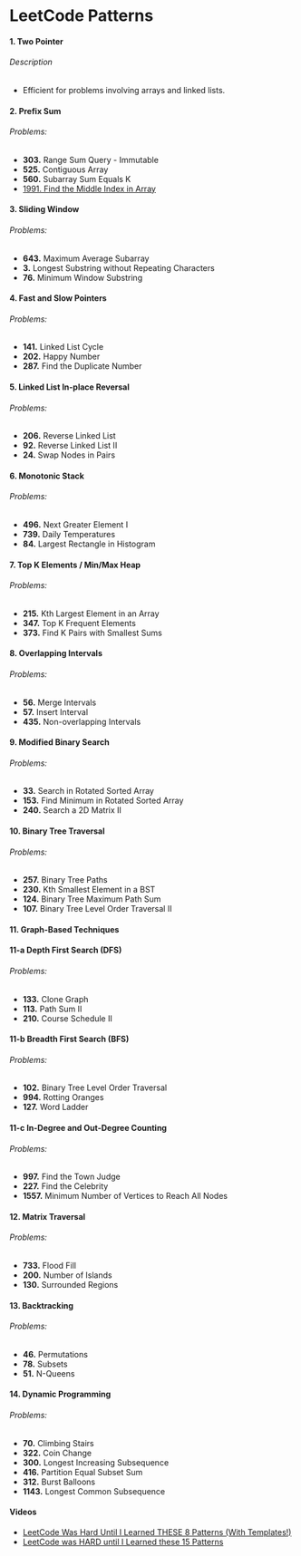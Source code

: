 # LeetCode Patterns

#### 1. Two Pointer
###### Description
- Efficient for problems involving arrays and linked lists.

#### 2. Prefix Sum
###### Problems:
- **303.** Range Sum Query - Immutable
- **525.** Contiguous Array
- **560.** Subarray Sum Equals K
- [1991. Find the Middle Index in Array](https://www.code-recipe.com/post/find-the-middle-index-in-array)

#### 3. Sliding Window
###### Problems:
- **643.** Maximum Average Subarray
- **3.** Longest Substring without Repeating Characters
- **76.** Minimum Window Substring

#### 4. Fast and Slow Pointers
###### Problems:
- **141.** Linked List Cycle
- **202.** Happy Number
- **287.** Find the Duplicate Number

#### 5. Linked List In-place Reversal
###### Problems:
- **206.** Reverse Linked List
- **92.** Reverse Linked List II
- **24.** Swap Nodes in Pairs

#### 6. Monotonic Stack
###### Problems:
- **496.** Next Greater Element I
- **739.** Daily Temperatures
- **84.** Largest Rectangle in Histogram

#### 7. Top K Elements / Min/Max Heap
###### Problems:
- **215.** Kth Largest Element in an Array
- **347.** Top K Frequent Elements
- **373.** Find K Pairs with Smallest Sums

#### 8. Overlapping Intervals
###### Problems:
- **56.** Merge Intervals
- **57.** Insert Interval
- **435.** Non-overlapping Intervals

#### 9. Modified Binary Search
###### Problems:
- **33.** Search in Rotated Sorted Array
- **153.** Find Minimum in Rotated Sorted Array
- **240.** Search a 2D Matrix II

#### 10. Binary Tree Traversal
###### Problems:
- **257.** Binary Tree Paths
- **230.** Kth Smallest Element in a BST
- **124.** Binary Tree Maximum Path Sum
- **107.** Binary Tree Level Order Traversal II

#### 11. Graph-Based Techniques
#### 11-a Depth First Search (DFS)
###### Problems:
- **133.** Clone Graph
- **113.** Path Sum II
- **210.** Course Schedule II

#### 11-b Breadth First Search (BFS)
###### Problems:
- **102.** Binary Tree Level Order Traversal
- **994.** Rotting Oranges
- **127.** Word Ladder

#### 11-c In-Degree and Out-Degree Counting
###### Problems:
- **997.** Find the Town Judge
- **227.** Find the Celebrity
- **1557.** Minimum Number of Vertices to Reach All Nodes

#### 12. Matrix Traversal
###### Problems:
- **733.** Flood Fill
- **200.** Number of Islands
- **130.** Surrounded Regions

#### 13. Backtracking
###### Problems:
- **46.** Permutations
- **78.** Subsets
- **51.** N-Queens

#### 14. Dynamic Programming
###### Problems:
- **70.** Climbing Stairs
- **322.** Coin Change
- **300.** Longest Increasing Subsequence
- **416.** Partition Equal Subset Sum
- **312.** Burst Balloons
- **1143.** Longest Common Subsequence

#### Videos
- [LeetCode Was Hard Until I Learned THESE 8 Patterns (With Templates!)](https://youtu.be/RYT08CaYq6A?si=WBiscmHsus1Nv0-T)
- [LeetCode was HARD until I Learned these 15 Patterns](https://www.youtube.com/watch?v=DjYZk8nrXVY)
